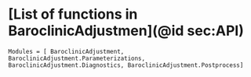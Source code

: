 # [List of functions in BaroclinicAdjustmen](@id sec:API)

```@autodocs
Modules = [ BaroclinicAdjustment, BaroclinicAdjustment.Parameterizations, BaroclinicAdjustment.Diagnostics, BaroclinicAdjustment.Postprocess]
```